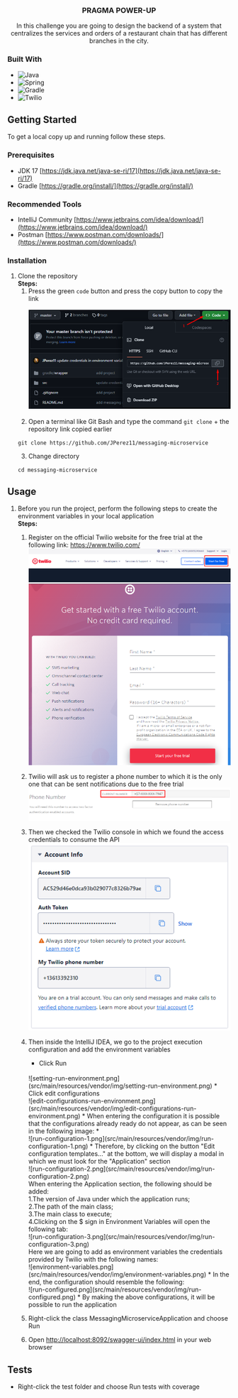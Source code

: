 <br />
<div>
<h3 style="text-align: center">PRAGMA POWER-UP</h3>
  <p style="text-align: center">
    In this challenge you are going to design the backend of a system that centralizes the services and orders of a restaurant chain that has different branches in the city.
  </p>
</div>

### Built With

* ![Java](https://img.shields.io/badge/java-%23ED8B00.svg?style=for-the-badge&logo=java&logoColor=white)
* ![Spring](https://img.shields.io/badge/Spring-6DB33F?style=for-the-badge&logo=spring&logoColor=white)
* ![Gradle](https://img.shields.io/badge/Gradle-02303A.svg?style=for-the-badge&logo=Gradle&logoColor=white)
* ![Twilio](https://img.shields.io/badge/Twilio-F22F46?style=for-the-badge&logo=Twilio&logoColor=white)


<!-- GETTING STARTED -->
## Getting Started

To get a local copy up and running follow these steps.

### Prerequisites

* JDK 17 [https://jdk.java.net/java-se-ri/17](https://jdk.java.net/java-se-ri/17)
* Gradle [https://gradle.org/install/](https://gradle.org/install/)

### Recommended Tools
* IntelliJ Community [https://www.jetbrains.com/idea/download/](https://www.jetbrains.com/idea/download/)
* Postman [https://www.postman.com/downloads/](https://www.postman.com/downloads/)

### Installation

1. Clone the repository
   <br>
   <b>Steps:</b>
   <br>
   1. Press the green ``code`` button and press the copy button to copy the link
      <br><br>
      ![clone-repository-messaging.png](src/main/resources/vendor/img/clone-repository-messaging.png)
      <br><br>
   2. Open a terminal like Git Bash and type the command ``git clone`` + the repository link copied earlier
   ```shell
   git clone https://github.com/JPerez11/messaging-microservice
   ```
   3. Change directory
   ```shell
   cd messaging-microservice
   ```

<!-- USAGE -->
## Usage

1. Before you run the project, perform the following steps to create the environment variables in your local application
   <br>
   <b>Steps:</b>
   <br>
   1. Register on the official Twilio website for the free trial at the following link: https://www.twilio.com/
      ![start-for-free-twilio.png](src/main/resources/vendor/img/start-for-free-twilio.png)
      ![register-form-twilio.png](src/main/resources/vendor/img/register-form-twilio.png)
   2. Twilio will ask us to register a phone number to which it is the only one that can be sent notifications due to the free trial
   ![phone-twilio.png](src/main/resources/vendor/img/phone-twilio.png)
   3. Then we checked the Twilio console in which we found the access credentials to consume the API
   ![credentials-twilio.png](src/main/resources/vendor/img/credentials-twilio.png)
   4. Then inside the IntelliJ IDEA, we go to the project execution configuration and add the environment variables
      * Click Run
      <br>
      ![setting-run-environment.png](src/main/resources/vendor/img/setting-run-environment.png)
      * Click edit configurations
      <br>
      ![edit-configurations-run-environment.png](src/main/resources/vendor/img/edit-configurations-run-environment.png)
      * When entering the configuration it is possible that the configurations already ready do not appear, as can be seen in the following image:
      * <br>
      ![run-configuration-1.png](src/main/resources/vendor/img/run-configuration-1.png)
      * Therefore, by clicking on the button "Edit configuration templates..." at the bottom, we will display a modal in which we must look for the "Application" section
      <br>
      ![run-configuration-2.png](src/main/resources/vendor/img/run-configuration-2.png)
      <br>When entering the Application section, the following should be added:
      <br>1.The version of Java under which the application runs;
      <br>2.The path of the main class;
      <br>3.The main class to execute;
      <br>4.Clicking on the $ sign in Environment Variables will open the following tab:
      <br>
      ![run-configuration-3.png](src/main/resources/vendor/img/run-configuration-3.png)
      <br>Here we are going to add as environment variables the credentials provided by Twilio with the following names:
      <br>
      ![environment-variables.png](src/main/resources/vendor/img/environment-variables.png)
      * In the end, the configuration should resemble the following:
      <br>
      ![run-configured.png](src/main/resources/vendor/img/run-configured.png)
      * By making the above configurations, it will be possible to run the application

   5. Right-click the class MessagingMicroserviceApplication and choose Run
   6. Open [http://localhost:8092/swagger-ui/index.html](http://localhost:8092/swagger-ui/index.html) in your web browser
<!-- ROADMAP -->
## Tests

- Right-click the test folder and choose Run tests with coverage
